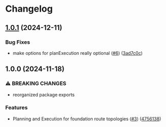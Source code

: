 # Changelog

## [1.0.1](https://github.com/gnosisguild/ser-kit/compare/v1.0.0...v1.0.1) (2024-12-11)


### Bug Fixes

* make options for planExecution really optional ([#6](https://github.com/gnosisguild/ser-kit/issues/6)) ([3ad7c0c](https://github.com/gnosisguild/ser-kit/commit/3ad7c0c0a5574264884fe5ab02bd9a6e3ffa77ea))

## 1.0.0 (2024-11-18)


### ⚠ BREAKING CHANGES

* reorganized package exports

### Features

* Planning and Execution for foundation route topologies ([#3](https://github.com/gnosisguild/ser-kit/issues/3)) ([4756138](https://github.com/gnosisguild/ser-kit/commit/4756138645a21068f3b5dcd76bbf5b619102112d))

